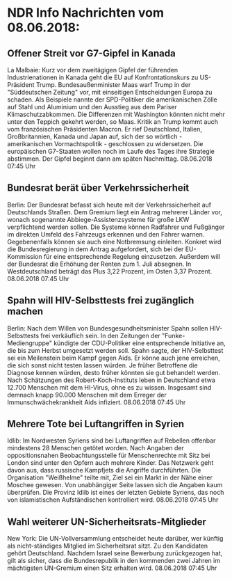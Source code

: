 # NDR Info Nachrichten vom 08.06.2018:


## Offener Streit vor G7-Gipfel in Kanada
La Malbaie:	Kurz vor dem zweitägigen Gipfel der führenden Industrienationen in Kanada geht die EU auf Konfrontationskurs zu US-Präsident Trump. Bundesaußenminister Maas warf Trump in der "Süddeutschen Zeitung" vor, mit einseitigen Entscheidungen Europa zu schaden. Als Beispiele nannte der SPD-Politiker die amerikanischen Zölle auf Stahl und Aluminium und den Ausstieg aus dem Pariser Klimaschutzabkommen. Die Differenzen mit Washington könnten nicht mehr unter den Teppich gekehrt werden, so Maas. Kritik an Trump kommt auch vom französischen Präsidenten Macron. Er rief Deutschland, Italien, Großbritannien, Kanada und Japan auf, sich der so wörtlich - amerikanischen Vormachtspolitik - geschlossen zu widersetzen. Die europäischen G7-Staaten wollen noch im Laufe des Tages ihre Strategie abstimmen. Der Gipfel beginnt dann am späten Nachmittag. 08.06.2018 07:45 Uhr 

## Bundesrat berät über Verkehrssicherheit
Berlin: Der Bundesrat befasst sich heute mit der Verkehrssicherheit auf Deutschlands Straßen. Dem Gremium liegt ein Antrag mehrerer Länder vor, wonach sogenannte Abbiege-Assistenzsysteme für große LKW verpflichtend werden sollen. Die Systeme können Radfahrer und Fußgänger im direkten Umfeld des Fahrzeugs erkennen und den Fahrer warnen. Gegebenenfalls können sie auch eine Notbremsung einleiten. Konkret wird die Bundesregierung in dem Antrag aufgefordert, sich bei der EU-Kommission für eine entsprechende Regelung einzusetzen. Außerdem will der Bundesrat die Erhöhung der Renten zum 1. Juli absegnen. In Westdeutschland beträgt das Plus 3,22 Prozent, im Osten 3,37 Prozent. 08.06.2018 07:45 Uhr 

## Spahn will HIV-Selbsttests frei zugänglich machen
Berlin: Nach dem Willen von Bundesgesundheitsminister Spahn sollen HIV-Selbsttests frei verkäuflich sein. In den Zeitungen der "Funke-Mediengruppe" kündigte der CDU-Politiker eine entsprechende Initiative an, die bis zum Herbst umgesetzt werden soll. Spahn sagte, der HIV-Selbsttest sei ein Meilenstein beim Kampf gegen Aids. Er könne auch jene erreichen, die sich sonst nicht testen lassen würden. Je früher Betroffene die Diagnose kennen würden, desto früher könnten sie gut behandelt werden. Nach Schätzungen des Robert-Koch-Instituts leben in Deutschland etwa 12.700 Menschen mit dem HI-Virus, ohne es zu wissen. Insgesamt sind demnach knapp 90.000 Menschen mit dem Erreger der Immunschwächekrankheit Aids infiziert. 08.06.2018 07:45 Uhr 

## Mehrere Tote bei Luftangriffen in Syrien
Idlib: Im Nordwesten Syriens sind bei Luftangriffen auf Rebellen offenbar mindestens 28 Menschen getötet worden. Nach Angaben der oppositionsnahen Beobachtungsstelle für Menschenrechte mit Sitz bei London sind unter den Opfern auch mehrere Kinder. Das Netzwerk geht davon aus, dass russische Kampfjets die Angriffe durchführten. Die Organisation "Weißhelme" teilte mit, Ziel sei ein Markt in der Nähe einer Moschee gewesen. Von unabhängiger Seite lassen sich die Angaben kaum überprüfen. Die Provinz Idlib ist eines der letzten Gebiete Syriens, das noch von islamistischen Aufständischen kontrolliert wird. 08.06.2018 07:45 Uhr 

## Wahl weiterer UN-Sicherheitsrats-Mitglieder
New York: Die UN-Vollversammlung entscheidet heute darüber, wer künftig als nicht-ständiges Mitglied im Sicherheitsrat sitzt. Zu den Kandidaten gehört Deutschland. Nachdem Israel seine Bewerbung zurückgezogen hat, gilt als sicher, dass die Bundesrepublik in den kommenden zwei Jahren im mächtigsten UN-Gremium einen Sitz erhalten wird. 08.06.2018 07:45 Uhr 
